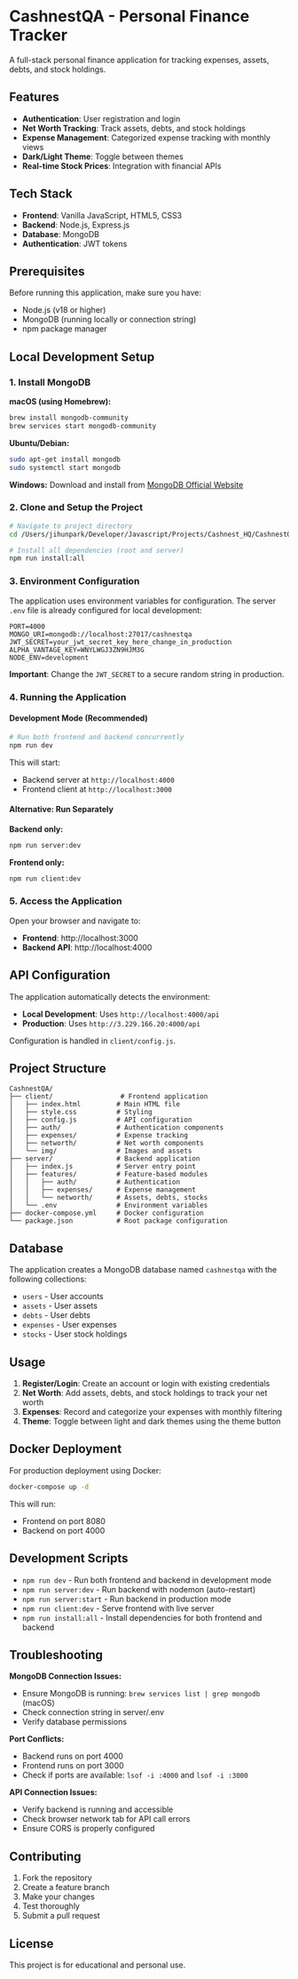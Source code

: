 # CashnestQA - Personal Finance Tracker

A full-stack personal finance application for tracking expenses, assets, debts, and stock holdings.

## Features

- **Authentication**: User registration and login
- **Net Worth Tracking**: Track assets, debts, and stock holdings
- **Expense Management**: Categorized expense tracking with monthly views
- **Dark/Light Theme**: Toggle between themes
- **Real-time Stock Prices**: Integration with financial APIs

## Tech Stack

- **Frontend**: Vanilla JavaScript, HTML5, CSS3
- **Backend**: Node.js, Express.js
- **Database**: MongoDB
- **Authentication**: JWT tokens

## Prerequisites

Before running this application, make sure you have:

- Node.js (v18 or higher)
- MongoDB (running locally or connection string)
- npm package manager

## Local Development Setup

### 1. Install MongoDB

**macOS (using Homebrew):**
```bash
brew install mongodb-community
brew services start mongodb-community
```

**Ubuntu/Debian:**
```bash
sudo apt-get install mongodb
sudo systemctl start mongodb
```

**Windows:**
Download and install from [MongoDB Official Website](https://www.mongodb.com/try/download/community)

### 2. Clone and Setup the Project

```bash
# Navigate to project directory
cd /Users/jihunpark/Developer/Javascript/Projects/Cashnest_HQ/CashnestQA

# Install all dependencies (root and server)
npm run install:all
```

### 3. Environment Configuration

The application uses environment variables for configuration. The server `.env` file is already configured for local development:

```
PORT=4000
MONGO_URI=mongodb://localhost:27017/cashnestqa
JWT_SECRET=your_jwt_secret_key_here_change_in_production
ALPHA_VANTAGE_KEY=WNYLWGJ3ZN9HJM3G
NODE_ENV=development
```

**Important**: Change the `JWT_SECRET` to a secure random string in production.

### 4. Running the Application

#### Development Mode (Recommended)
```bash
# Run both frontend and backend concurrently
npm run dev
```

This will start:
- Backend server at `http://localhost:4000`
- Frontend client at `http://localhost:3000`

#### Alternative: Run Separately

**Backend only:**
```bash
npm run server:dev
```

**Frontend only:**
```bash
npm run client:dev
```

### 5. Access the Application

Open your browser and navigate to:
- **Frontend**: http://localhost:3000
- **Backend API**: http://localhost:4000

## API Configuration

The application automatically detects the environment:
- **Local Development**: Uses `http://localhost:4000/api`
- **Production**: Uses `http://3.229.166.20:4000/api`

Configuration is handled in `client/config.js`.

## Project Structure

```
CashnestQA/
├── client/                 # Frontend application
│   ├── index.html         # Main HTML file
│   ├── style.css          # Styling
│   ├── config.js          # API configuration
│   ├── auth/              # Authentication components
│   ├── expenses/          # Expense tracking
│   ├── networth/          # Net worth components
│   └── img/               # Images and assets
├── server/                # Backend application
│   ├── index.js           # Server entry point
│   ├── features/          # Feature-based modules
│   │   ├── auth/          # Authentication
│   │   ├── expenses/      # Expense management
│   │   └── networth/      # Assets, debts, stocks
│   └── .env               # Environment variables
├── docker-compose.yml     # Docker configuration
└── package.json           # Root package configuration
```

## Database

The application creates a MongoDB database named `cashnestqa` with the following collections:
- `users` - User accounts
- `assets` - User assets
- `debts` - User debts  
- `expenses` - User expenses
- `stocks` - User stock holdings

## Usage

1. **Register/Login**: Create an account or login with existing credentials
2. **Net Worth**: Add assets, debts, and stock holdings to track your net worth
3. **Expenses**: Record and categorize your expenses with monthly filtering
4. **Theme**: Toggle between light and dark themes using the theme button

## Docker Deployment

For production deployment using Docker:

```bash
docker-compose up -d
```

This will run:
- Frontend on port 8080
- Backend on port 4000

## Development Scripts

- `npm run dev` - Run both frontend and backend in development mode
- `npm run server:dev` - Run backend with nodemon (auto-restart)
- `npm run server:start` - Run backend in production mode
- `npm run client:dev` - Serve frontend with live server
- `npm run install:all` - Install dependencies for both frontend and backend

## Troubleshooting

**MongoDB Connection Issues:**
- Ensure MongoDB is running: `brew services list | grep mongodb` (macOS)
- Check connection string in server/.env
- Verify database permissions

**Port Conflicts:**
- Backend runs on port 4000
- Frontend runs on port 3000
- Check if ports are available: `lsof -i :4000` and `lsof -i :3000`

**API Connection Issues:**
- Verify backend is running and accessible
- Check browser network tab for API call errors
- Ensure CORS is properly configured

## Contributing

1. Fork the repository
2. Create a feature branch
3. Make your changes
4. Test thoroughly
5. Submit a pull request

## License

This project is for educational and personal use.

